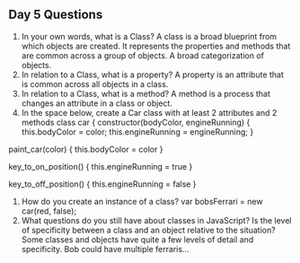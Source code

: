 ## Day 5 Questions

1. In your own words, what is a Class?
A class is a broad blueprint from which objects are created. It represents the properties and methods that are common across a group of objects. A broad categorization of objects.
1. In relation to a Class, what is a property?
A property is an attribute that is common across all objects in a class.
1. In relation to a Class, what is a method?
A method is a process that changes an attribute in a class or object.
1. In the space below, create a Car class with at least 2 attributes and 2 methods
class car {
  constructor(bodyColor, engineRunning) {
    this.bodyColor = color;
    this.engineRunning = engineRunning;
  }

  paint_car(color) {
    this.bodyColor = color
  }

  key_to_on_position() {
    this.engineRunning = true
  }

  key_to_off_position() {
    this.engineRunning = false
  }
1. How do you create an instance of a class?
var bobsFerrari = new car(red, false);
1. What questions do you still have about classes in JavaScript?
Is the level of specificity between a class and an object relative to the situation? Some classes and objects have quite a few levels of detail and specificity. Bob could have multiple ferraris...
